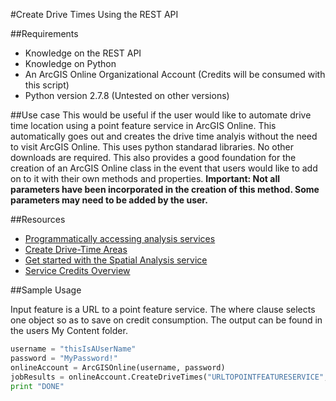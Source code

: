 #Create Drive Times Using the REST API

##Requirements
* Knowledge on the REST API
* Knowledge on Python
* An ArcGIS Online Organizational Account (Credits will be consumed with this script)
* Python version 2.7.8 (Untested on other versions)

##Use case
This would be useful if the user would like to automate drive time location using a point feature service in ArcGIS Online.  This automatically goes out and creates the drive time analyis without the need to visit ArcGIS Online.  This uses python standarad libraries.  No other downloads are required.  This also provides a good foundation for the creation of an ArcGIS Online class in the event that users would like to add on to it with their own methods and properties. **Important: Not all parameters have been incorporated in the creation of this method.  Some parameters may need to be added by the user.**

##Resources
* [Programmatically accessing analysis services](https://developers.arcgis.com/rest/analysis/api-reference/programmatically-accessing-analysis-services.htm)
* [Create Drive-Time Areas](https://developers.arcgis.com/rest/analysis/api-reference/create-drivetime.htm)
* [Get started with the Spatial Analysis service](https://developers.arcgis.com/rest/analysis/api-reference/getting-started.htm)
* [Service Credits Overview](http://www.esri.com/software/arcgis/arcgisonline/credits)

##Sample Usage

Input feature is a URL to a point feature service.  The where clause selects one object so as to save on credit consumption.  The output can be found in the users My Content folder.

```python
username = "thisIsAUserName"
password = "MyPassword!"
onlineAccount = ArcGISOnline(username, password)
jobResults = onlineAccount.CreateDriveTimes("URLTOPOINTFEATURESERVICE", "OBJECTID = 4", [5.0, 10.0, 15.0], "Minutes", "Split", "ThisIsAnOutput")
print "DONE"
```
